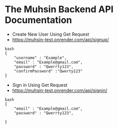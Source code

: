 # The Muhsin Backend API Documentation


* Create New User Using Get Request 
* https://muhsin-test.onrender.com/api/signup/

```
bash
{
    "username" : "Example",
    "email" : "Example@gmail.com",
    "password" : "Qwerrty123",
    "confirmPassword" :"Qwerty123" 
}

```

* Sign in Using Get Request 
* https://muhsin-test.onrender.com/api/signin/

```
bash
{
    "email" : "Example@gmail.com",
    "password" : "Qwerrty123",
    
}

```
